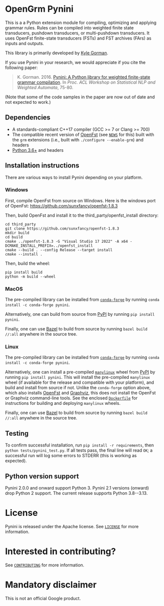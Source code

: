 # OpenGrm Pynini

This is a a Python extension module for compiling, optimizing and applying
grammar rules. Rules can be compiled into weighted finite state transducers,
pushdown transducers, or multi-pushdown transducers. It uses OpenFst
finite-state transducers (FSTs) and FST archives (FArs) as inputs and outputs.

This library is primarily developed by [Kyle Gorman](mailto:kbg@google.com).

If you use Pynini in your research, we would appreciate if you cite the
following paper:

> K. Gorman. 2016.
> [Pynini: A Python library for weighted finite-state grammar compilation](http://openfst.cs.nyu.edu/twiki/pub/GRM/Pynini/pynini-paper.pdf).
> In *Proc. ACL Workshop on Statistical NLP and Weighted Automata*, 75-80.

(Note that some of the code samples in the paper are now out of date and not
expected to work.)

## Dependencies

-   A standards-compliant C++17 compiler (GCC \>= 7 or Clang \>= 700)
-   The compatible recent version of [OpenFst](http://openfst.org) (see
    [`NEWS`](NEWS) for this) built with the `grm` extensions (i.e., built with
    `./configure --enable-grm`) and headers
-   [Python 3.6+](https://www.python.org) and headers

## Installation instructions

There are various ways to install Pynini depending on your platform.

### Windows

First, compile OpenFst from source on Windows. Here is the windows port of OpenFst:
https://github.com/sunxfancy/openfst-1.8.3

Then, build OpenFst and install it to the third_party/openfst_install directory:

```
cd third_party
git clone https://github.com/sunxfancy/openfst-1.8.3
mkdir build
cd build
cmake ../openfst-1.8.3 -G "Visual Studio 17 2022" -A x64 -DCMAKE_INSTALL_PREFIX=../openfst_install
cmake --build . --config Release --target install
cmake --install .
```

Then, build the wheel:

```
pip install build
python -m build --wheel
```

### MacOS

The pre-compiled library can be installed from
[`conda-forge`](https://conda-forge.org/) by running `conda install -c
conda-forge pynini`.

Alternatively, one can build from source from [PyPI](https://pypi.org/) by
running `pip install pynini`.

Finally, one can use [Bazel](https://bazel.build) to build from source by
running `bazel build //:all` anywhere in the source tree.

### Linux

The pre-compiled library can be installed from
[`conda-forge`](https://conda-forge.org/) by running `conda install -c
conda-forge pynini`.

Alternatively, one can install a pre-compiled
[`manylinux`](https://github.com/pypa/manylinux) wheel from
[PyPI](https://pypi.org/) by running `pip install pynini`. This will install the
pre-compiled `manylinux` wheel (if available for the release and compatible with
your platform), and build and install from source if not. Unlike the
`conda-forge` option above, which also installs [OpenFst](http://openfst.org/)
and [Graphviz](https://graphviz.org/), this does not install the OpenFst or
Graphviz command-line tools. See the enclosed
[`Dockerfile`](third_party/Dockerfile) for instructions for building and
deploying `manylinux` wheels.

Finally, one can use [Bazel](https://bazel.build) to build from source by
running `bazel build //:all` anywhere in the source tree.

## Testing

To confirm successful installation, run `pip install -r requirements`, then
`python tests/pynini_test.py`. If all tests pass, the final line will read `OK`;
a successful run will log some errors to STDERR (this is working as expected).

## Python version support

Pynini 2.0.0 and onward support Python 3. Pynini 2.1 versions (onward) drop
Python 2 support. The current release supports Python 3.8--3.13.

# License

Pynini is released under the Apache license. See [`LICENSE`](LICENSE) for more
information.

# Interested in contributing?

See [`CONTRIBUTING`](CONTRIBUTING) for more information.

# Mandatory disclaimer

This is not an official Google product.
